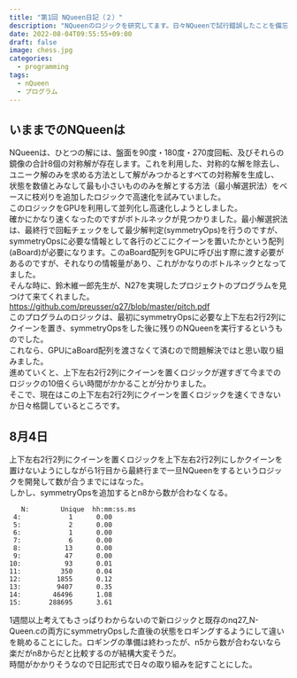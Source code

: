 ```yaml
---
title: "第1回 NQueen日記（２）"
description: "NQueenのロジックを研究してます。日々NQueenで試行錯誤したことを備忘録として日記に追加することにしました。" 
date: 2022-08-04T09:55:55+09:00
draft: false 
image: chess.jpg
categories:
  - programming 
tags:
  - nQueen 
  - プログラム
---
```

## いままでのNQueenは 
  NQueenは、ひとつの解には、盤面を90度・180度・270度回転、及びそれらの鏡像の合計8個の対称解が存在します。これを利用した、対称的な解を除去し、ユニーク解のみを求める方法として解がみつかるとすべての対称解を生成し、 状態を数値とみなして最も小さいもののみを解とする方法（最小解選択法）をベースに枝刈りを追加したロジックで高速化を試みていました。  
  このロジックをGPUを利用して並列化し高速化しようとしました。  
  確かにかなり速くなったのですがボトルネックが見つかりました。最小解選択法は、最終行で回転チェックをして最少解判定(symmetryOps)を行うのですが、symmetryOpsに必要な情報として各行のどこにクイーンを置いたかという配列(aBoard)が必要になります。このaBoard配列をGPUに呼び出す際に渡す必要があるのですが、それなりの情報量があり、これがかなりのボトルネックとなってました。  
  そんな時に、鈴木維一郎先生が、N27を実現したプロジェクトのプログラムを見つけて来てくれました。  
  https://github.com/preusser/q27/blob/master/pitch.pdf  
  このプログラムのロジックは、最初にsymmetryOpsに必要な上下左右2行2列にクイーンを置き、symmetryOpsをした後に残りのNQueenを実行するというものでした。  
  これなら、GPUにaBoard配列を渡さなくて済むので問題解決ではと思い取り組みました。  
  進めていくと、上下左右2行2列にクイーンを置くロジックが遅すぎて今までのロジックの10倍くらい時間がかかることが分かりました。  
  そこで、現在はこの上下左右2行2列にクイーンを置くロジックを速くできないか日々格闘しているところです。  

## 8月4日
  上下左右2行2列にクイーンを置くロジックを上下左右2行2列にしかクイーンを置けないようにしながら1行目から最終行まで一旦NQueenをするというロジックを開発して数が合うまでにはなった。  
  しかし、symmetryOpsを追加するとn8から数が合わなくなる。  

```
   N:        Unique  hh:mm:ss.ms
 4:            1      0.00
 5:            2      0.00
 6:            1      0.00
 7:            6      0.00
 8:           13      0.00
 9:           47      0.00
10:           93      0.01
11:          350      0.04
12:         1855      0.12
13:         9407      0.35
14:        46496      1.08
15:       288695      3.61

```
  1週間以上考えてもさっぱりわからないので新ロジックと既存のnq27_N-Queen.cの両方にsymmetryOpsした直後の状態をロギングするようにして違いを眺めることにした。ロギングの準備は終わったが、n5から数が合わないなら楽だがn8からだと比較するのが結構大変そうだ。  
 時間がかかりそうなので日記形式で日々の取り組みを記すことにした。   

